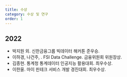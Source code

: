 ```yaml
---
title: 수상
category: 수상 및 연구
order: 1
---
```


## 2022 
  - 박지원 외. 신한금융그룹 빅데이터 해커톤 준우승.
  - 이하경, 나건주,  . FSI Data Challenge. 금융위원회 위원장상.
  - 김종현. 통계청 통계데이터 인공지능 활용대회. 최우수상.
  - 이한울. 마이 핀테크 서비스 개발 경진대회. 최우수상.

